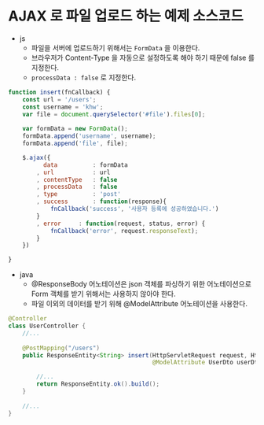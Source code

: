 # AJAX 로 파일 업로드 하는 예제 소스코드

- js
  - 파일을 서버에 업로드하기 위해서는 ```FormData``` 을 이용한다.
  - 브라우저가 Content-Type 을 자동으로 설정하도록 해야 하기 때문에 false 를 지정한다.
  - ```processData : false``` 로 지정한다.

```javascript
function insert(fnCallback) {
	const url = '/users';
	const username = 'khw';
	var file = document.querySelector('#file').files[0];
    
	var formData = new FormData();
	formData.append('username', username);
	formData.append('file', file);

	$.ajax({
		  data 	        : formData
		, url 	        : url
		, contentType	: false
		, processData 	: false
		, type 	        : 'post'
		, success       : function(response){
			fnCallback('success', '사용자 등록에 성공하였습니다.')
		}
		, error 	: function(request, status, error) {
			fnCallback('error', request.responseText);
		}
	})

}
```

- java
  - @ResponseBody 어노테이션은 json 객체를 파싱하기 위한 어노테이션으로 Form 객체를 받기 위해서는 사용하지 않아야 한다.
  - 파일 이외의 데이터를 받기 위해 @ModelAttribute 어노테이션을 사용한다.

```java
@Controller
class UserController {
    //...
    
    @PostMapping("/users")
    public ResponseEntity<String> insert(HttpServletRequest request, HttpServletResponse response, 
                                         @ModelAttribute UserDto userDto, @RequestParam("file") MultipartFile file) {

        //...
        return ResponseEntity.ok().build();
    }
    
    //...
}
```